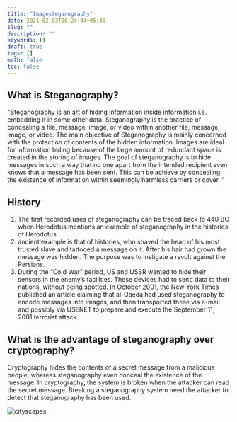 ```yaml
---
title: "Imagesteganography"
date: 2021-02-03T20:24:44+05:30
slug: ""
description: ""
keywords: []
draft: true
tags: []
math: false
toc: false
---
```



## What is Steganography?

"Steganography is an art of hiding information inside information i.e. embedding it in some other data. Steganography is the practice of concealing a file, message, image, or video within another file, message, image, or video.
The main objective of Steganography is mainly concerned with the protection of contents of the hidden information.
Images are ideal for information hiding because of the large amount of redundant space is created in the storing of images.
The goal of steganography is to hide messages in such a way that no one apart from the intended recipient even knows that a message has been sent. This can be achieve by concealing the existence of information within seemingly harmless carriers or cover.
"

## History

1. The first recorded uses of steganography can be traced back to 440 BC when Herodotus mentions an example of steganography in the histories of Herodotus.
2. ancient example is that of histories, who shaved the head of his most trusted slave and tattooed a message on it. After his hair had grown the message was hidden. The purpose was to instigate a revolt against the Persians.
3. During the “Cold War” period, US and USSR wanted to hide their sensors in the enemy’s facilities. These devices had to send data to their nations, without being spotted.
In October 2001, the New York Times published an article claiming that al-Qaeda had used steganography to encode messages into images, and then transported these via e-mail and possibly via USENET to prepare and execute the September 11, 2001 terrorist attack.

## What is the advantage of steganography over cryptography?


Cryptography hides the contents of a secret message from a malicious people, whereas steganography even conceal the existence of the message.
In cryptography, the system is broken when the attacker can read the secret message.
Breaking a steganography system need the attacker to detect that steganography has been used.

![cityscapes](./images/0_4MwjJ0h5XXPJweoK.png)
